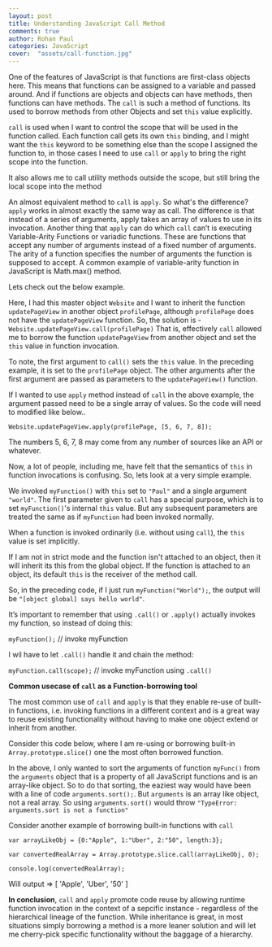 ```yaml
---
layout: post
title: Understanding JavaScript Call Method
comments: true
author: Rohan Paul
categories: JavaScript
cover:  "assets/call-function.jpg"
---
```


One of the features of JavaScript is that functions are first-class objects here. This means that functions can be assigned to a variable and passed around. And if functions are objects and objects can have methods, then functions can have methods. The ``call`` is such a method of functions. Its used to borrow methods from other Objects and set ``this`` value explicitly.

`call` is used when I want to control the scope that will be used in the function called.  Each function call gets its own ``this`` binding, and I might want the ``this`` keyword to be something else than the scope I assigned the function to, in those cases I need to use `call` or `apply` to bring the right scope into the function.

It also allows me to call utility methods outside the scope, but still bring the local scope into the method

An almost equivalent method to `call` is `apply`. So what's the difference? `apply` works in almost exactly the same way as call. The difference is that instead of a series of arguments, apply takes an array of values to use in its invocation. Another thing that ``apply`` can do which ``call`` can’t is executing Variable-Arity Functions or variadic functions. These are functions that accept any number of arguments instead of a fixed number of arguments. The arity of a function specifies the number of arguments the function is supposed to accept. A common example of variable-arity function in JavaScript is Math.max() method.

Lets check out the below example.

<script src="https://gist.github.com/rohan-paul/8c6087c65845b8b3ba25fd5ea8a8e70d.js"></script>

Here, I had this master object `Website` and I want to inherit the function `updatePageView` in another object `profilePage`, although `profilePage` does not have the `updatePageView` function.  So, the solution is  - ``Website.updatePageView.call(profilePage)``
That is, effectively ``call`` allowed me to borrow the function ``updatePageView`` from another object and set the ``this`` value in function invocation. 


To note, the first argument to ``call()`` sets the ``this`` value. In the preceding example, it is set to the `profilePage` object. The other arguments after the first argument are passed as parameters to the ``updatePageView()`` function.

If I wanted to use ``apply`` method instead of ``call`` in the above example, the argument passed need to be a single array of values. So the code will need to modified like below..

``Website.updatePageView.apply(profilePage, [5, 6, 7, 8]);``

The numbers 5, 6, 7, 8 may come from any number of sources like an API or whatever.

Now, a lot of people, including me, have felt that the semantics of ``this`` in function invocations is confusing. So, lets look at a very simple example.

<script src="https://gist.github.com/rohan-paul/cb573154036c1a330f55929389bf8a31.js"></script>

We invoked ``myFunction()`` with ``this`` set to ``"Paul"`` and a single argument ``"world"``. The first parameter given to ``call`` has a special purpose, which is to set ``myFunction()``'s internal ``this`` value. But any subsequent parameters are treated the same as if ``myFunction`` had been invoked normally. 

When a function is invoked ordinarily (i.e. without using ``call``), the ``this`` value is set implicitly.


If I am not in strict mode and the function isn't attached to an object, then it will inherit its this from the global object. If the function is attached to an object, its default ``this`` is the receiver of the method call. 

So, in the preceding code, if I just run ``myFunction("World");``, the output will be ``"[object global] says hello world"``.


It’s important to remember that using ``.call()`` or ``.apply()`` actually invokes my function, so instead of doing this:

``myFunction();`` // invoke myFunction

I wil have to let ``.call()`` handle it and chain the method:

``myFunction.call(scope);`` // invoke myFunction using ``.call()``
       

**Common usecase of ``call`` as a Function-borrowing tool**


The most common use of ``call`` and ``apply`` is that they enable re-use of built-in functions, i.e. invoking functions in a different context and is a great way to reuse existing functionality without having to make one object extend or inherit from another. 

Consider this code below, where I am re-using or borrowing built-in ``Array.prototype.slice()`` one the most often borrowed function.

<script src="https://gist.github.com/rohan-paul/4d7ebc874938659831d1196d312eb46e.js"></script>

In the above, I only wanted to sort the arguments of function ``myFunc()`` from the ``arguments`` object that is a property of all JavaScript functions and is an array-like object. So to do that sorting, the eaziest way would have been with a line of code ``arguments.sort();``. But ``arguments`` is an array like object, not a real array. So using ``arguments.sort()`` would throw ``"TypeError: arguments.sort is not a function"``

Consider another example of borrowing built-in functions with ``call``


``var arrayLikeObj = {0:"Apple", 1:"Uber", 2:"50", length:3};``

``var convertedRealArray = Array.prototype.slice.call(arrayLikeObj, 0);``

``console.log(convertedRealArray);``

Will output => [ 'Apple', 'Uber', '50' ]

      

**In conclusion**, ``call`` and ``apply`` promote code reuse by allowing runtime function invocation in the context of a sepcific instance - regardless of the hierarchical lineage of the function. While inheritance is great, in most situations simply borrowing a method is a more leaner solution and will let me cherry-pick specific functionality without the baggage of a hierarchy.